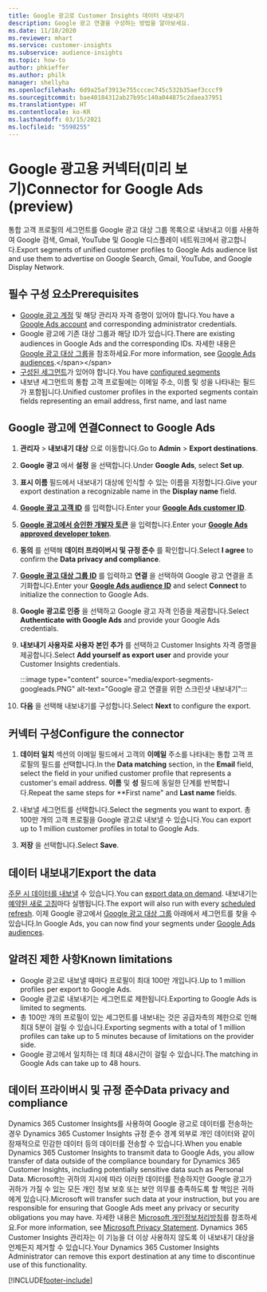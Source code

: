 ```yaml
---
title: Google 광고로 Customer Insights 데이터 내보내기
description: Google 광고 연결을 구성하는 방법을 알아보세요.
ms.date: 11/18/2020
ms.reviewer: mhart
ms.service: customer-insights
ms.subservice: audience-insights
ms.topic: how-to
author: phkieffer
ms.author: philk
manager: shellyha
ms.openlocfilehash: 6d9a25af3913e755cccec745c532b35aef3cccf9
ms.sourcegitcommit: bae40184312ab27b95c140a044875c2daea37951
ms.translationtype: HT
ms.contentlocale: ko-KR
ms.lasthandoff: 03/15/2021
ms.locfileid: "5598255"
---
```

# <a name="connector-for-google-ads-preview"></a><span data-ttu-id="f918c-103">Google 광고용 커넥터(미리 보기)</span><span class="sxs-lookup"><span data-stu-id="f918c-103">Connector for Google Ads (preview)</span></span>

<span data-ttu-id="f918c-104">통합 고객 프로필의 세그먼트를 Google 광고 대상 그룹 목록으로 내보내고 이를 사용하여 Google 검색, Gmail, YouTube 및 Google 디스플레이 네트워크에서 광고합니다.</span><span class="sxs-lookup"><span data-stu-id="f918c-104">Export segments of unified customer profiles to Google Ads audience list and use them to advertise on Google Search, Gmail, YouTube, and Google Display Network.</span></span> 

## <a name="prerequisites"></a><span data-ttu-id="f918c-105">필수 구성 요소</span><span class="sxs-lookup"><span data-stu-id="f918c-105">Prerequisites</span></span>

-   <span data-ttu-id="f918c-106">[Google 광고 계정](https://ads.google.com/) 및 해당 관리자 자격 증명이 있어야 합니다.</span><span class="sxs-lookup"><span data-stu-id="f918c-106">You have a [Google Ads account](https://ads.google.com/) and corresponding administrator credentials.</span></span>
-   <span data-ttu-id="f918c-107">Google 광고에 기존 대상 그룹과 해당 ID가 있습니다.</span><span class="sxs-lookup"><span data-stu-id="f918c-107">There are existing audiences in Google Ads and the corresponding IDs.</span></span> <span data-ttu-id="f918c-108">자세한 내용은 [Google 광고 대상 그룹](https://support.google.com/google-ads/answer/7558048?hl=en#:~:text=Audience%20lists%20is%20a%20section,Display%20Network%20through%20remarketing%20campaigns.)을 참조하세요.</span><span class="sxs-lookup"><span data-stu-id="f918c-108">For more information, see [Google Ads audiences](https://support.google.com/google-ads/answer/7558048?hl=en#:~:text=Audience%20lists%20is%20a%20section,Display%20Network%20through%20remarketing%20campaigns.).</span></span>
-   <span data-ttu-id="f918c-109">[구성된 세그먼트](segments.md)가 있어야 합니다.</span><span class="sxs-lookup"><span data-stu-id="f918c-109">You have [configured segments](segments.md)</span></span>
-   <span data-ttu-id="f918c-110">내보낸 세그먼트의 통합 고객 프로필에는 이메일 주소, 이름 및 성을 나타내는 필드가 포함됩니다.</span><span class="sxs-lookup"><span data-stu-id="f918c-110">Unified customer profiles in the exported segments contain fields representing an email address, first name, and last name</span></span>

## <a name="connect-to-google-ads"></a><span data-ttu-id="f918c-111">Google 광고에 연결</span><span class="sxs-lookup"><span data-stu-id="f918c-111">Connect to Google Ads</span></span>

1. <span data-ttu-id="f918c-112">**관리자** > **내보내기 대상** 으로 이동합니다.</span><span class="sxs-lookup"><span data-stu-id="f918c-112">Go to **Admin** > **Export destinations**.</span></span>

1. <span data-ttu-id="f918c-113">**Google 광고** 에서 **설정** 을 선택합니다.</span><span class="sxs-lookup"><span data-stu-id="f918c-113">Under **Google Ads**, select **Set up**.</span></span>

1. <span data-ttu-id="f918c-114">**표시 이름** 필드에서 내보내기 대상에 인식할 수 있는 이름을 지정합니다.</span><span class="sxs-lookup"><span data-stu-id="f918c-114">Give your export destination a recognizable name in the **Display name** field.</span></span>

1. <span data-ttu-id="f918c-115">**[Google 광고 고객 ID](https://support.google.com/google-ads/answer/1704344)** 를 입력합니다.</span><span class="sxs-lookup"><span data-stu-id="f918c-115">Enter your **[Google Ads customer ID](https://support.google.com/google-ads/answer/1704344)**.</span></span>

1. <span data-ttu-id="f918c-116">**[Google 광고에서 승인한 개발자 토큰](https://developers.google.com/google-ads/api/docs/first-call/dev-token)** 을 입력합니다.</span><span class="sxs-lookup"><span data-stu-id="f918c-116">Enter your **[Google Ads approved developer token](https://developers.google.com/google-ads/api/docs/first-call/dev-token)**.</span></span>

1. <span data-ttu-id="f918c-117">**동의** 를 선택해 **데이터 프라이버시 및 규정 준수** 를 확인합니다.</span><span class="sxs-lookup"><span data-stu-id="f918c-117">Select **I agree** to confirm the **Data privacy and compliance**.</span></span>

1. <span data-ttu-id="f918c-118">**[Google 광고 대상 그룹 ID](https://support.google.com/google-ads/answer/7558048?hl=en#:~:text=Audience%20lists%20is%20a%20section,Display%20Network%20through%20remarketing%20campaigns.)** 를 입력하고 **연결** 을 선택하여 Google 광고 연결을 초기화합니다.</span><span class="sxs-lookup"><span data-stu-id="f918c-118">Enter your **[Google Ads audience ID](https://support.google.com/google-ads/answer/7558048?hl=en#:~:text=Audience%20lists%20is%20a%20section,Display%20Network%20through%20remarketing%20campaigns.)** and select **Connect** to initialize the connection to Google Ads.</span></span>

1. <span data-ttu-id="f918c-119">**Google 광고로 인증** 을 선택하고 Google 광고 자격 인증을 제공합니다.</span><span class="sxs-lookup"><span data-stu-id="f918c-119">Select **Authenticate with Google Ads** and provide your Google Ads credentials.</span></span>

1. <span data-ttu-id="f918c-120">**내보내기 사용자로 사용자 본인 추가** 를 선택하고 Customer Insights 자격 증명을 제공합니다.</span><span class="sxs-lookup"><span data-stu-id="f918c-120">Select **Add yourself as export user** and provide your Customer Insights credentials.</span></span>

   :::image type="content" source="media/export-segments-googleads.PNG" alt-text="Google 광고 연결을 위한 스크린샷 내보내기":::

1. <span data-ttu-id="f918c-122">**다음** 을 선택해 내보내기를 구성합니다.</span><span class="sxs-lookup"><span data-stu-id="f918c-122">Select **Next** to configure the export.</span></span>

## <a name="configure-the-connector"></a><span data-ttu-id="f918c-123">커넥터 구성</span><span class="sxs-lookup"><span data-stu-id="f918c-123">Configure the connector</span></span>

1. <span data-ttu-id="f918c-124">**데이터 일치** 섹션의 이메일 필드에서 고객의 **이메일** 주소를 나타내는 통합 고객 프로필의 필드를 선택합니다.</span><span class="sxs-lookup"><span data-stu-id="f918c-124">In the **Data matching** section, in the **Email** field, select the field in your unified customer profile that represents a customer's email address.</span></span> <span data-ttu-id="f918c-125">**이름** 및 **성** 필드에 동일한 단계를 반복합니다.</span><span class="sxs-lookup"><span data-stu-id="f918c-125">Repeat the same steps for \*\*First name" and **Last name** fields.</span></span>

1. <span data-ttu-id="f918c-126">내보낼 세그먼트를 선택합니다.</span><span class="sxs-lookup"><span data-stu-id="f918c-126">Select the segments you want to export.</span></span> <span data-ttu-id="f918c-127">총 100만 개의 고객 프로필을 Google 광고로 내보낼 수 있습니다.</span><span class="sxs-lookup"><span data-stu-id="f918c-127">You can export up to 1 million customer profiles in total to Google Ads.</span></span>

1. <span data-ttu-id="f918c-128">**저장** 을 선택합니다.</span><span class="sxs-lookup"><span data-stu-id="f918c-128">Select **Save**.</span></span>

## <a name="export-the-data"></a><span data-ttu-id="f918c-129">데이터 내보내기</span><span class="sxs-lookup"><span data-stu-id="f918c-129">Export the data</span></span>

<span data-ttu-id="f918c-130">[주문 시 데이터를 내보낼](export-destinations.md) 수 있습니다.</span><span class="sxs-lookup"><span data-stu-id="f918c-130">You can [export data on demand](export-destinations.md).</span></span> <span data-ttu-id="f918c-131">내보내기는 [예약된 새로 고침](system.md#schedule-tab)마다 실행됩니다.</span><span class="sxs-lookup"><span data-stu-id="f918c-131">The export will also run with every [scheduled refresh](system.md#schedule-tab).</span></span> <span data-ttu-id="f918c-132">이제 Google 광고에서 [Google 광고 대상 그룹](https://support.google.com/google-ads/answer/7558048?hl=en/) 아래에서 세그먼트를 찾을 수 있습니다.</span><span class="sxs-lookup"><span data-stu-id="f918c-132">In Google Ads, you can now find your segments under [Google Ads audiences](https://support.google.com/google-ads/answer/7558048?hl=en/).</span></span>

## <a name="known-limitations"></a><span data-ttu-id="f918c-133">알려진 제한 사항</span><span class="sxs-lookup"><span data-stu-id="f918c-133">Known limitations</span></span>

- <span data-ttu-id="f918c-134">Google 광고로 내보낼 때마다 프로필이 최대 100만 개입니다.</span><span class="sxs-lookup"><span data-stu-id="f918c-134">Up to 1 million profiles per export to Google Ads.</span></span>
- <span data-ttu-id="f918c-135">Google 광고로 내보내기는 세그먼트로 제한됩니다.</span><span class="sxs-lookup"><span data-stu-id="f918c-135">Exporting to Google Ads is limited to segments.</span></span>
- <span data-ttu-id="f918c-136">총 100만 개의 프로필이 있는 세그먼트를 내보내는 것은 공급자측의 제한으로 인해 최대 5분이 걸릴 수 있습니다.</span><span class="sxs-lookup"><span data-stu-id="f918c-136">Exporting segments with a total of 1 million profiles can take up to 5 minutes because of limitations on the provider side.</span></span> 
- <span data-ttu-id="f918c-137">Google 광고에서 일치하는 데 최대 48시간이 걸릴 수 있습니다.</span><span class="sxs-lookup"><span data-stu-id="f918c-137">The matching in Google Ads can take up to 48 hours.</span></span>

## <a name="data-privacy-and-compliance"></a><span data-ttu-id="f918c-138">데이터 프라이버시 및 규정 준수</span><span class="sxs-lookup"><span data-stu-id="f918c-138">Data privacy and compliance</span></span>

<span data-ttu-id="f918c-139">Dynamics 365 Customer Insights를 사용하여 Google 광고로 데이터를 전송하는 경우 Dynamics 365 Customer Insights 규정 준수 경계 외부로 개인 데이터와 같이 잠재적으로 민감한 데이터 등의 데이터를 전송할 수 있습니다.</span><span class="sxs-lookup"><span data-stu-id="f918c-139">When you enable Dynamics 365 Customer Insights to transmit data to Google Ads, you allow transfer of data outside of the compliance boundary for Dynamics 365 Customer Insights, including potentially sensitive data such as Personal Data.</span></span> <span data-ttu-id="f918c-140">Microsoft는 귀하의 지시에 따라 이러한 데이터를 전송하지만 Google 광고가 귀하가 가질 수 있는 모든 개인 정보 보호 또는 보안 의무를 충족하도록 할 책임은 귀하에게 있습니다.</span><span class="sxs-lookup"><span data-stu-id="f918c-140">Microsoft will transfer such data at your instruction, but you are responsible for ensuring that Google Ads meet any privacy or security obligations you may have.</span></span> <span data-ttu-id="f918c-141">자세한 내용은 [Microsoft 개인정보처리방침](https://go.microsoft.com/fwlink/?linkid=396732)를 참조하세요.</span><span class="sxs-lookup"><span data-stu-id="f918c-141">For more information, see [Microsoft Privacy Statement](https://go.microsoft.com/fwlink/?linkid=396732).</span></span>
<span data-ttu-id="f918c-142">Dynamics 365 Customer Insights 관리자는 이 기능을 더 이상 사용하지 않도록 이 내보내기 대상을 언제든지 제거할 수 있습니다.</span><span class="sxs-lookup"><span data-stu-id="f918c-142">Your Dynamics 365 Customer Insights Administrator can remove this export destination at any time to discontinue use of this functionality.</span></span>


[!INCLUDE[footer-include](../includes/footer-banner.md)]